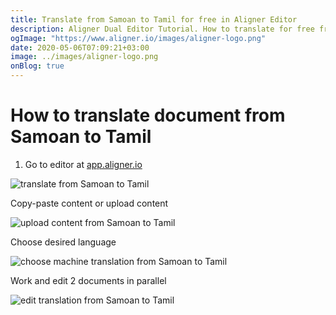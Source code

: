 ```yaml
---
title: Translate from Samoan to Tamil for free in Aligner Editor
description: Aligner Dual Editor Tutorial. How to translate for free from Samoan to Tamil. Aligner is multilingual document management platform. 
ogImage: "https://www.aligner.io/images/aligner-logo.png"
date: 2020-05-06T07:09:21+03:00
image: ../images/aligner-logo.png
onBlog: true
---
```


# How to translate document from Samoan to Tamil

1. Go to editor at [app.aligner.io](https://app.aligner.io "Aligner App web page")

![translate from Samoan to Tamil](../aligner-blank-editor.png "translate from Samoan to Tamil")

Copy-paste content or upload content

![upload content from Samoan to Tamil](../aligner-uploaded-document.png "upload content from Samoan to Tamil")

Choose desired language

![choose machine translation from Samoan to Tamil](../aligner-language-dropdown.png "choose machine translation from Samoan to Tamil")

Work and edit 2 documents in parallel

![edit translation from Samoan to Tamil](../aligner-double-sitded-editor.png "edit translation from Samoan to Tamil")


